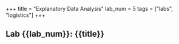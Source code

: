 +++
title = "Explanatory Data Analysis"
lab_num = 5
tags = ["labs", "logistics"]
+++

## Lab {{lab_num}}: {{title}}

